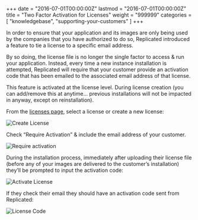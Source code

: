 +++
date = "2016-07-01T00:00:00Z"
lastmod = "2016-07-01T00:00:00Z"
title = "Two Factor Activation for Licenses"
weight = "999999"
categories = [ "knowledgebase", "supporting-your-customers" ]
+++

In order to ensure that your application and its images are only being used by the companies 
that you have authorized to do so, Replicated introduced a feature to tie a license to a 
specific email address.

By so doing, the license file is no longer the single factor to access & run your 
application. Instead, every time a new instance installation is attempted, Replicated 
will require that your customer provide an activation code that has been emailed to 
the associated email address of that license.

This feature is activated at the license level. During license creation (you can add/remove 
this at anytime... previous installations will not be impacted in anyway, except on 
reinstallation).

From the [licenses page](https://vendor.replicated.com/#/licenses), select a license or 
create a new license:

![Create License](/static/create-license.png)

Check “Require Activation” & include the email address of your customer.

![Require activation](/static/require-activation.png)

During the installation process, immediately after uploading their license file (before any 
of your images are delivered to the customer’s installation) they’ll be prompted to input 
the activation code:

![Activate License](/static/activate-license.jpg)

If they check their email they should have an activation code sent from Replicated:

![License Code](/static/license-code.png)

